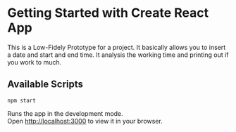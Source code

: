 # Getting Started with Create React App

This is a Low-Fidely Prototype for a project. It basically allows you to insert a date and start and end time. It analysis the working time and printing out if you work to much. 

## Available Scripts

`npm start`

Runs the app in the development mode.\
Open [http://localhost:3000](http://localhost:3000) to view it in your browser.